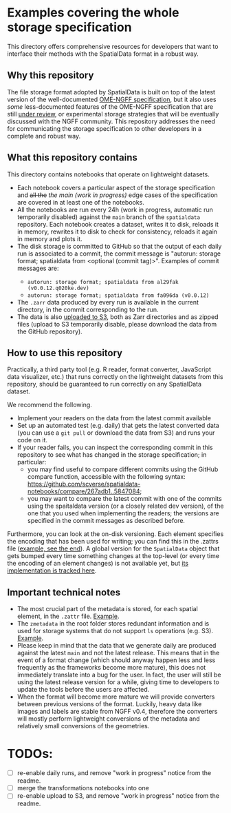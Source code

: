 # Examples covering the whole storage specification

This directory offers comprehensive resources for developers that want to interface their methods with the SpatialData format in a robust way.

## Why this repository

The file storage format adopted by SpatialData is built on top of the latest version of the well-documented [OME-NGFF specification](https://ngff.openmicroscopy.org/latest/index.html), but it also uses _some_ less-documented features of the OME-NGFF specification that are still [under review](https://github.com/ome/ngff/pulls?q=is%3Apr+is%3Aopen+sort%3Aupdated-desc), or experimental storage strategies that will be eventually discussed with the NGFF community.
This repository addresses the need for communicating the storage specification to other developers in a complete and robust way.

## What this repository contains

This directory contains notebooks that operate on lightweight datasets.

-   Each notebook covers a particular aspect of the storage specification and ~~all the~~ _the main (work in progress)_ edge cases of the specification are covered in at least one of the notebooks.
-   All the notebooks are run every 24h (work in progress, automatic run temporarily disabled) against the `main` branch of the `spatialdata` repository. Each notebook creates a dataset, writes it to disk, reloads it in memory, rewrites it to disk to check for consistency, reloads it again in memory and plots it.
-   The disk storage is committed to GitHub so that the output of each daily run is associated to a commit, the commit message is "autorun: storage format; spatialdata from <commit hash> <optional (commit tag)>". Examples of commit messages are:
    -   `autorun: storage format; spatialdata from al29fak (v0.0.12.q020ke.dev)`
    -   `autorun: storage format; spatialdata from fa096da (v0.0.12)`
-   The `.zarr` data produced by every run is available in the current directory, in the commit corresponding to the run.
-   The data is also [uploaded to S3](https://refined-github-html-preview.kidonng.workers.dev/scverse/spatialdata-notebooks/raw/main/notebooks/developers_resources/storage_format/index.html), both as Zarr directories and as zipped files (upload to S3 temporarily disable, please download the data from the GitHub repository).

## How to use this repository

Practically, a third party tool (e.g. R reader, format converter, JavaScript data visualizer, etc.) that runs correctly on the lightweight datasets from this repository, should be guaranteed to run correctly on any SpatialData dataset.

We recommend the following.

-   Implement your readers on the data from the latest commit available
-   Set up an automated test (e.g. daily) that gets the latest converted data (you can use a `git pull` or download the data from S3) and runs your code on it.
-   If your reader fails, you can inspect the corresponding commit in this repository to see what has changed in the storage specification; in particular:
    -   you may find useful to compare different commits using the GitHub compare function, accessible with the following syntax: https://github.com/scverse/spatialdata-notebooks/compare/267adb1..5847084;
    -   you may want to compare the latest commit with one of the commits using the spaitaldata version (or a closely related dev version), of the one that you used when implementing the readers; the versions are specified in the commit messages as described before.

Furthermore, you can look at the on-disk versioning. Each element specifies the encoding that has been used for writing; you can find this in the .zattrs file ([example, see the end](https://github.com/scverse/spatialdata-notebooks/blob/main/notebooks/developers_resources/storage_format/transformation_affine.zarr/points/blobs_points/.zattrs)).
A global version for the `SpatialData` object that gets bumped every time something changes at the top-level (or every time the encoding of an element changes) is not available yet, but [its implementation is tracked here](https://github.com/scverse/spatialdata/issues/356).

## Important technical notes

-   The most crucial part of the metadata is stored, for each spatial element, in the `.zattr` file. [Example](transformation_identity.zarr/images/blobs_image/.zattrs).
-   The `zmetadata` in the root folder stores redundant information and is used for storage systems that do not support `ls` operations (e.g. S3). [Example](transformation_identity.zarr/zmetadata).
-   Please keep in mind that the data that we generate daily are produced against the latest `main` and not the latest release. This means that in the event of a format change (which should anyway happen less and less frequently as the frameworks become more mature), this does not immediately translate into a bug for the user. In fact, the user will still be using the latest release version for a while, giving time to developers to update the tools before the users are affected.
-   When the format will become more mature we will provide converters between previous versions of the format. Luckily, heavy data like images and labels are stable from NGFF v0.4, therefore the converters will mostly perform lightweight conversions of the metadata and relatively small conversions of the geometries.

# TODOs:

-   [ ] re-enable daily runs, and remove "work in progress" notice from the readme.
-   [ ] merge the transformations notebooks into one
-   [ ] re-enable upload to S3, and remove "work in progress" notice from the readme.
